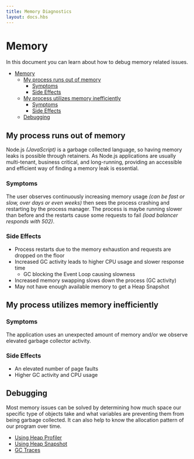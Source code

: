 ```yaml
---
title: Memory Diagnostics
layout: docs.hbs
---
```


# Memory

In this document you can learn about how to debug memory related issues.

* [Memory](#memory)
  * [My process runs out of memory](#my-process-runs-out-of-memory)
    * [Symptoms](#symptoms)
    * [Side Effects](#side-effects)
  * [My process utilizes memory inefficiently](#my-process-utilizes-memory-inefficiently)
    * [Symptoms](#symptoms-1)
    * [Side Effects](#side-effects-1)
  * [Debugging](#debugging)

## My process runs out of memory

Node.js _(JavaScript)_ is a garbage collected language, so having memory
leaks is possible through retainers. As Node.js applications are usually
multi-tenant, business critical, and long-running, providing an accessible and
efficient way of finding a memory leak is essential.

### Symptoms

The user observes continuously increasing memory usage _(can be fast or slow,
over days or even weeks)_ then sees the process crashing and restarting by the
process manager. The process is maybe running slower than before and the
restarts cause some requests to fail _(load balancer responds with 502)_.

### Side Effects

* Process restarts due to the memory exhaustion and requests are dropped
  on the floor
* Increased GC activity leads to higher CPU usage and slower response time
  * GC blocking the Event Loop causing slowness
* Increased memory swapping slows down the process (GC activity)
* May not have enough available memory to get a Heap Snapshot

## My process utilizes memory inefficiently

### Symptoms

The application uses an unexpected amount of memory and/or we observe elevated
garbage collector activity.

### Side Effects

* An elevated number of page faults
* Higher GC activity and CPU usage

## Debugging

Most memory issues can be solved by determining how much space our specific
type of objects take and what variables are preventing them from being garbage
collected. It can also help to know the allocation pattern of our program over
time.

* [Using Heap Profiler](/en/docs/guides/diagnostics/memory/using-heap-profiler/)
* [Using Heap Snapshot](/en/docs/guides/diagnostics/memory/using-heap-snapshot/)
* [GC Traces](/en/docs/guides/diagnostics/memory/using-gc-traces)
